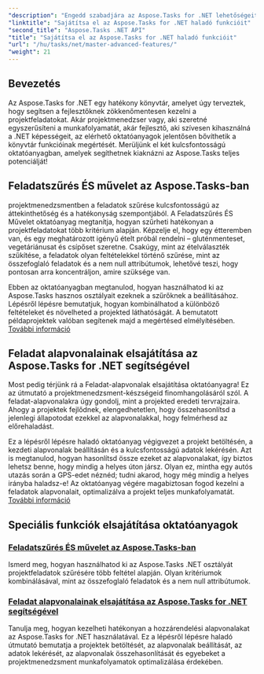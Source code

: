 ```yaml
---
"description": "Engedd szabadjára az Aspose.Tasks for .NET lehetőségeit a feladatszűréssel, a hozzárendelési alapvonalakkal és a hatékony projektmenedzsment speciális funkcióival kapcsolatos oktatóanyagok segítségével."
"linktitle": "Sajátítsa el az Aspose.Tasks for .NET haladó funkcióit"
"second_title": "Aspose.Tasks .NET API"
"title": "Sajátítsa el az Aspose.Tasks for .NET haladó funkcióit"
"url": "/hu/tasks/net/master-advanced-features/"
"weight": 21
---
```


## Bevezetés

Az Aspose.Tasks for .NET egy hatékony könyvtár, amelyet úgy terveztek, hogy segítsen a fejlesztőknek zökkenőmentesen kezelni a projektfeladatokat. Akár projektmenedzser vagy, aki szeretné egyszerűsíteni a munkafolyamatát, akár fejlesztő, aki szívesen kihasználná a .NET képességeit, az elérhető oktatóanyagok jelentősen bővíthetik a könyvtár funkcióinak megértését. Merüljünk el két kulcsfontosságú oktatóanyagban, amelyek segíthetnek kiaknázni az Aspose.Tasks teljes potenciálját!

## Feladatszűrés ÉS művelet az Aspose.Tasks-ban

projektmenedzsmentben a feladatok szűrése kulcsfontosságú az áttekinthetőség és a hatékonyság szempontjából. A Feladatszűrés ÉS Művelet oktatóanyag megtanítja, hogyan szűrheti hatékonyan a projektfeladatokat több kritérium alapján. Képzelje el, hogy egy étteremben van, és egy meghatározott igényű ételt próbál rendelni – gluténmenteset, vegetáriánusat és csípőset szeretne. Csakúgy, mint az ételválaszték szűkítése, a feladatok olyan feltételekkel történő szűrése, mint az összefoglaló feladatok és a nem null attribútumok, lehetővé teszi, hogy pontosan arra koncentráljon, amire szüksége van.

Ebben az oktatóanyagban megtanulod, hogyan használhatod ki az Aspose.Tasks hasznos osztályait ezeknek a szűrőknek a beállításához. Lépésről lépésre bemutatjuk, hogyan kombinálhatod a különböző feltételeket és növelheted a projekted láthatóságát. A bemutatott példaprojektek valóban segítenek majd a megértésed elmélyítésében. [További információ](./task-filtering-and-operation/)

## Feladat alapvonalainak elsajátítása az Aspose.Tasks for .NET segítségével

Most pedig térjünk rá a Feladat-alapvonalak elsajátítása oktatóanyagra! Ez az útmutató a projektmenedzsment-készségeid finomhangolásáról szól. A feladat-alapvonalakra úgy gondolj, mint a projekted eredeti tervrajzaira. Ahogy a projektek fejlődnek, elengedhetetlen, hogy összehasonlítsd a jelenlegi állapotodat ezekkel az alapvonalakkal, hogy felmérhesd az előrehaladást.

Ez a lépésről lépésre haladó oktatóanyag végigvezet a projekt betöltésén, a kezdeti alapvonalak beállításán és a kulcsfontosságú adatok lekérésén. Azt is megtanulod, hogyan hasonlítsd össze ezeket az alapvonalakat, így biztos lehetsz benne, hogy mindig a helyes úton jársz. Olyan ez, mintha egy autós utazás során a GPS-edet néznéd; tudni akarod, hogy még mindig a helyes irányba haladsz-e! Az oktatóanyag végére magabiztosan fogod kezelni a feladatok alapvonalait, optimalizálva a projekt teljes munkafolyamatát. [További információ](./mastering-assignment-baseline/)

## Speciális funkciók elsajátítása oktatóanyagok
### [Feladatszűrés ÉS művelet az Aspose.Tasks-ban](./task-filtering-and-operation/)
Ismerd meg, hogyan használhatod ki az Aspose.Tasks .NET osztályát projektfeladatok szűrésére több feltétel alapján. Olyan kritériumok kombinálásával, mint az összefoglaló feladatok és a nem null attribútumok.
### [Feladat alapvonalainak elsajátítása az Aspose.Tasks for .NET segítségével](./mastering-assignment-baseline/)
Tanulja meg, hogyan kezelheti hatékonyan a hozzárendelési alapvonalakat az Aspose.Tasks for .NET használatával. Ez a lépésről lépésre haladó útmutató bemutatja a projektek betöltését, az alapvonalak beállítását, az adatok lekérését, az alapvonalak összehasonlítását és egyebeket a projektmenedzsment munkafolyamatok optimalizálása érdekében.